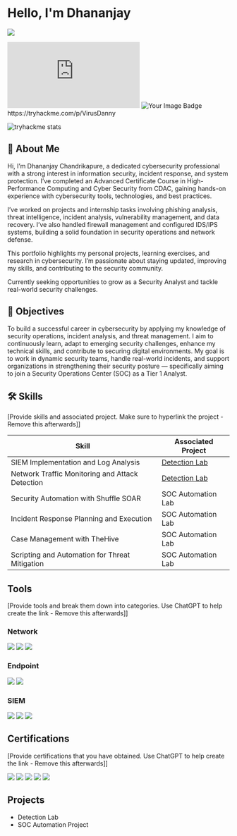 # Hello, I'm Dhananjay
<a href="www.linkedin.com/in/dhananjay-chandrikapure-mo8928891282"><img src="https://img.shields.io/badge/-LinkedIn-0072b1?&style=for-the-badge&logo=linkedin&logoColor=white" /></a>
<iframe src="https://tryhackme.com/api/v2/badges/public-profile?userPublicId=1290762" style='border:none;'></iframe>
<img src="https://tryhackme-badges.s3.amazonaws.com/VirusDanny.png" alt="Your Image Badge" /> https://tryhackme.com/p/VirusDanny

![tryhackme stats](https://raw.githubusercontent.com/VirusDanny/VirusDanny/master/assets/thm_propic.png)


## 👋 About Me

Hi, I’m Dhananjay Chandrikapure, a dedicated cybersecurity professional with a strong interest in information security, incident response, and system protection. I’ve completed an Advanced Certificate Course in High-Performance Computing and Cyber Security from CDAC, gaining hands-on experience with cybersecurity tools, technologies, and best practices.

I’ve worked on projects and internship tasks involving phishing analysis, threat intelligence, incident analysis, vulnerability management, and data recovery. I’ve also handled firewall management and configured IDS/IPS systems, building a solid foundation in security operations and network defense.

This portfolio highlights my personal projects, learning exercises, and research in cybersecurity. I’m passionate about staying updated, improving my skills, and contributing to the security community.

Currently seeking opportunities to grow as a Security Analyst and tackle real-world security challenges.




## 🎯 Objectives
To build a successful career in cybersecurity by applying my knowledge of security operations, incident analysis, and threat management. I aim to continuously learn, adapt to emerging security challenges, enhance my technical skills, and contribute to securing digital environments. My goal is to work in dynamic security teams, handle real-world incidents, and support organizations in strengthening their security posture — specifically aiming to join a Security Operations Center (SOC) as a Tier 1 Analyst.

## 🛠️ Skills
[Provide skills and associated project. Make sure to hyperlink the project - Remove this afterwards]]

| Skill                                         | Associated Project         |
|-----------------------------------------------|----------------------------|
| SIEM Implementation and Log Analysis          | <a href="https://google.com">Detection Lab</a>|
| Network Traffic Monitoring and Attack Detection | <a href="https://google.com">Detection Lab</a>|
| Security Automation with Shuffle SOAR         | SOC Automation Lab|
| Incident Response Planning and Execution      | SOC Automation Lab|
| Case Management with TheHive                  | SOC Automation Lab|
| Scripting and Automation for Threat Mitigation | SOC Automation Lab|

## Tools
[Provide tools and break them down into categories. Use ChatGPT to help create the link - Remove this afterwards]]

### Network
<div>
    <img src="https://img.shields.io/badge/-Wireshark-1679A7?&style=for-the-badge&logo=Wireshark&logoColor=white" />
    <img src="https://img.shields.io/badge/-Suricata-EF3B2D?&style=for-the-badge&logo=Suricata&logoColor=white" />
    <img src="https://img.shields.io/badge/-Zeek-777BB4?&style=for-the-badge&logo=Zeek&logoColor=white" />
</div>

### Endpoint
<div>
    <img src="https://img.shields.io/badge/-Microsoft_Defender_for_Endpoint-00A4EF?&style=for-the-badge&logo=Microsoft&logoColor=white" />
    <img src="https://img.shields.io/badge/-Velociraptor-4B275F?&style=for-the-badge&logo=Velociraptor&logoColor=white" />
</div>

### SIEM
<div>
    <img src="https://img.shields.io/badge/-Microsoft_Sentinel-0078D4?&style=for-the-badge&logo=Microsoft&logoColor=white" />
    <img src="https://img.shields.io/badge/-Splunk-000000?&style=for-the-badge&logo=Splunk&logoColor=white" />
    <img src="https://img.shields.io/badge/-Elastic-005571?&style=for-the-badge&logo=Elastic&logoColor=white" />
</div>

## Certifications
[Provide certifications that you have obtained. Use ChatGPT to help create the link - Remove this afterwards]]
<div>
<img src="https://img.shields.io/badge/-Security%2B-FF0000?&style=for-the-badge&logo=CompTIA&logoColor=white" />
<img src="https://img.shields.io/badge/-Network%2B-007ACC?&style=for-the-badge&logo=CompTIA&logoColor=white" />
<img src="https://img.shields.io/badge/-A%2B-4D4D4D?&style=for-the-badge&logo=CompTIA&logoColor=white" />
<img src="https://img.shields.io/badge/-CDSA-006400?&style=for-the-badge&logoColor=white" />
<img src="https://img.shields.io/badge/-CCD-000080?&style=for-the-badge&logoColor=white" />
</div>

## Projects
- Detection Lab
- SOC Automation Project
